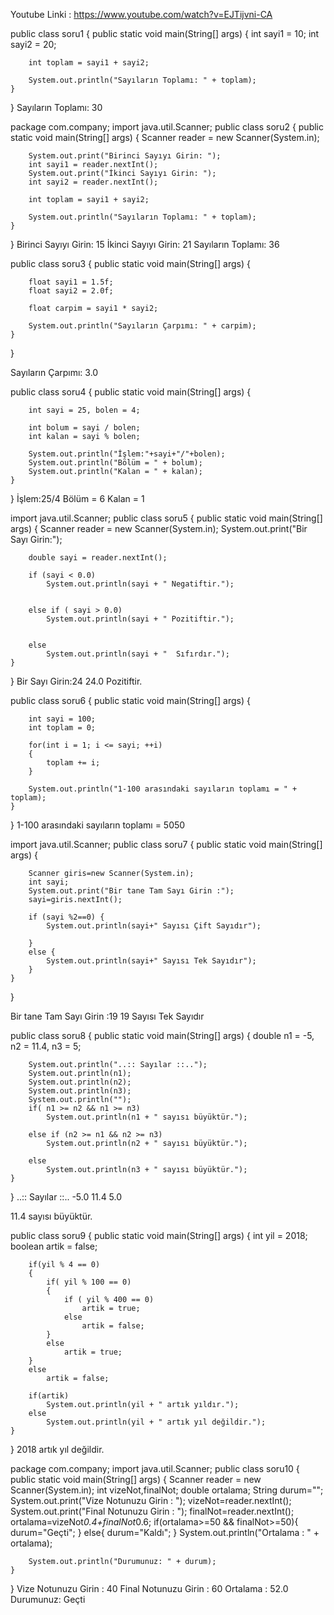 Youtube Linki : https://www.youtube.com/watch?v=EJTijvni-CA



public class soru1 {
    public static void main(String[] args) {
        int sayi1 = 10;
        int sayi2 = 20;

        int toplam = sayi1 + sayi2;

        System.out.println("Sayıların Toplamı: " + toplam);
    }
}
Sayıların Toplamı: 30




package com.company;
import java.util.Scanner;
public class soru2 {
    public static void main(String[] args) {
        Scanner reader = new Scanner(System.in);

        System.out.print("Birinci Sayıyı Girin: ");
        int sayi1 = reader.nextInt();
        System.out.print("İkinci Sayıyı Girin: ");
        int sayi2 = reader.nextInt();

        int toplam = sayi1 + sayi2;

        System.out.println("Sayıların Toplamı: " + toplam);
    }
}
Birinci Sayıyı Girin: 15
İkinci Sayıyı Girin: 21
Sayıların Toplamı: 36


public class soru3 {
    public static void main(String[] args) {

        float sayi1 = 1.5f;
        float sayi2 = 2.0f;

        float carpim = sayi1 * sayi2;

        System.out.println("Sayıların Çarpımı: " + carpim);
    }
}

Sayıların Çarpımı: 3.0

public class soru4 {
    public static void main(String[] args) {

        int sayi = 25, bolen = 4;

        int bolum = sayi / bolen;
        int kalan = sayi % bolen;

        System.out.println("İşlem:"+sayi+"/"+bolen);
        System.out.println("Bölüm = " + bolum);
        System.out.println("Kalan = " + kalan);
    }
}
İşlem:25/4
Bölüm = 6
Kalan = 1



import java.util.Scanner;
public class soru5 {
    public static void main(String[] args) {
        Scanner reader = new Scanner(System.in);
        System.out.print("Bir Sayı Girin:");

        double sayi = reader.nextInt();

        if (sayi < 0.0)
            System.out.println(sayi + " Negatiftir.");


        else if ( sayi > 0.0)
            System.out.println(sayi + " Pozitiftir.");


        else
            System.out.println(sayi + "  Sıfırdır.");
    }
}
Bir Sayı Girin:24
24.0 Pozitiftir.



public class soru6 {
    public static void main(String[] args) {

        int sayi = 100;
        int toplam = 0;

        for(int i = 1; i <= sayi; ++i)
        {
            toplam += i;
        }

        System.out.println("1-100 arasındaki sayıların toplamı = " + toplam);
    }
}
1-100 arasındaki sayıların toplamı = 5050



import java.util.Scanner;
public class soru7 {
    public static void main(String[] args) {

        Scanner giris=new Scanner(System.in);
        int sayi;
        System.out.print("Bir tane Tam Sayı Girin :");
        sayi=giris.nextInt();

        if (sayi %2==0) {
            System.out.println(sayi+" Sayısı Çift Sayıdır");

        }
        else {
            System.out.println(sayi+" Sayısı Tek Sayıdır");
        }
    }
}

Bir tane Tam Sayı Girin :19
19 Sayısı Tek Sayıdır




public class soru8 {
    public static void main(String[] args) {
        double n1 = -5, n2 = 11.4, n3 = 5;

        System.out.println("..:: Sayılar ::..");
        System.out.println(n1);
        System.out.println(n2);
        System.out.println(n3);
        System.out.println("");
        if( n1 >= n2 && n1 >= n3)
            System.out.println(n1 + " sayısı büyüktür.");

        else if (n2 >= n1 && n2 >= n3)
            System.out.println(n2 + " sayısı büyüktür.");

        else
            System.out.println(n3 + " sayısı büyüktür.");
    }
}
..:: Sayılar ::..
-5.0
11.4
5.0

11.4 sayısı büyüktür.



public class soru9 {
    public static void main(String[] args) {
        int yil = 2018;
        boolean artik = false;

        if(yil % 4 == 0)
        {
            if( yil % 100 == 0)
            {
                if ( yil % 400 == 0)
                    artik = true;
                else
                    artik = false;
            }
            else
                artik = true;
        }
        else
            artik = false;

        if(artik)
            System.out.println(yil + " artık yıldır.");
        else
            System.out.println(yil + " artık yıl değildir.");
    }
}
2018 artık yıl değildir.



package com.company;
import java.util.Scanner;
public class soru10 {
    public static void main(String[] args) {
        Scanner reader = new Scanner(System.in);
        int vizeNot,finalNot;
        double ortalama;
        String durum="";
        System.out.print("Vize Notunuzu Girin : ");
        vizeNot=reader.nextInt();
        System.out.print("Final Notunuzu Girin : ");
        finalNot=reader.nextInt();
        ortalama=vizeNot*0.4+finalNot*0.6;
        if(ortalama>=50 && finalNot>=50){
            durum="Geçti";
        }
        else{
            durum="Kaldı";
        }
        System.out.println("Ortalama : " + ortalama);

        System.out.println("Durumunuz: " + durum);
    }
}
Vize Notunuzu Girin : 40
Final Notunuzu Girin : 60
Ortalama : 52.0
Durumunuz: Geçti



